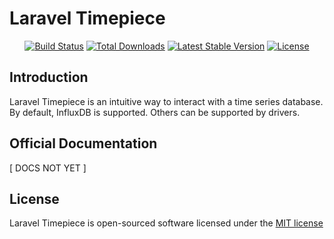 # Laravel Timepiece

<p align="center">
<a href="https://travis-ci.org/alexbowers/laravel-timepiece"><img src="https://travis-ci.org/alexbowers/laravel-timepiece.svg" alt="Build Status"></a>
<a href="https://packagist.org/packages/alexbowers/laravel-timepiece"><img src="https://poser.pugx.org/alexbowers/laravel-timepiece/d/total.svg" alt="Total Downloads"></a>
<a href="https://packagist.org/packages/alexbowers/laravel-timepiece"><img src="https://poser.pugx.org/alexbowers/laravel-timepiece/v/stable.svg" alt="Latest Stable Version"></a>
<a href="https://packagist.org/packages/alexbowers/laravel-timepiece"><img src="https://poser.pugx.org/laravel/alexbowers/laravel-timepiece.svg" alt="License"></a>
</p>

## Introduction

Laravel Timepiece is an intuitive way to interact with a time series database. By default, InfluxDB is supported. Others can be supported by drivers.

## Official Documentation

[ DOCS NOT YET ]

## License

Laravel Timepiece is open-sourced software licensed under the [MIT license](http://opensource.org/licenses/MIT)